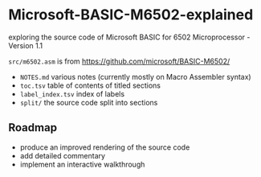 # Microsoft-BASIC-M6502-explained
exploring the source code of Microsoft BASIC for 6502 Microprocessor - Version 1.1 

`src/m6502.asm` is from https://github.com/microsoft/BASIC-M6502/

- `NOTES.md` various notes (currently mostly on Macro Assembler syntax)
- `toc.tsv` table of contents of titled sections
- `label_index.tsv` index of labels
- `split/` the source code split into sections

## Roadmap

- produce an improved rendering of the source code
- add detailed commentary
- implement an interactive walkthrough

